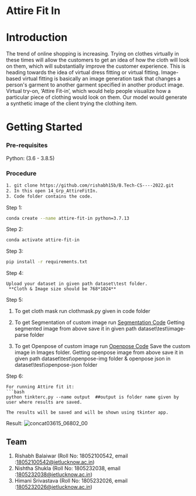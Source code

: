# Attire Fit In &nbsp;
# Introduction 

The trend of online shopping is increasing. Trying on clothes virtually in these times will allow the customers to get an idea of how the cloth will look on them, which will substantially improve the customer experience. This is heading towards the idea of virtual dress fitting or virtual fitting. Image-based virtual fitting is basically an image generation task that changes a person's garment to another garment specified in another product image.
<br>
Virtual try-on, ‘Attire Fit-in’, which would help people visualize how a particular piece of clothing would look on them. Our model would generate a synthetic image of the client trying the clothing item.

# Getting Started

  ### Pre-requisites
  
  Python: (3.6 - 3.8.5)<br>

  
  ### Procedure
  ```bash
  1. git clone https://github.com/rishabh15b/B.Tech-CS----2022.git
  2. In this open 14_Grp_AttireFitIn.
  3. Code folder contains the code.
  ```
  
  
  Step 1: 
  ```bash
  conda create --name attire-fit-in python=3.7.13
  ```
  
  Step 2:
  ```bash
  conda activate attire-fit-in
  ```
  
  Step 3:
  ```bash
  pip install -r requirements.txt
  ```
  
  Step 4:
  ``` 
  Upload your dataset in given path dataset\test folder.
   **Cloth & Image size should be 768*1024** 
  ```
  
   Step 5:
 
  1. To get cloth mask run clothmask.py given in code folder
  
  2. To get Segmentation of custom image run <a href="https://colab.research.google.com/drive/1D_aB-l34y-IZnh1lWUxoRwJZTMW6Qpa7?authuser=1#scrollTo=2hhbyvmZGe2V" target="_blank">Segmentation Code</a>
     Getting segmented image from above save it in given path dataset\test\image-parse folder 
     
  3. To get Openpose of custom image run <a href="https://colab.research.google.com/drive/1b_TotGik8xs5onxpKljl1-tyjl0YqIJ_#scrollTo=FHajFlRk50Ha" target="_blank">Openpose Code</a>
     Save the custom image in Images folder.
     Getting openpose image from above save it in given path dataset\test\openpose-img folder & openpose json in dataset\test\openpose-json folder
 
  
  
  Step 6:
  ``` 
  For running Attire fit it:
  ```bash 
  python tinkterc.py --name output  ##output is folder name given by user where results are saved. 
  
  The results will be saved and will be shown using tkinter app.
  ```
  Result:
  ![concat03615_06802_00](https://user-images.githubusercontent.com/55358003/204631865-11bbfe7b-3054-4835-9030-98a9cf810e9b.jpg)

  
  ## Team
  1. Rishabh Balaiwar (Roll No: 18052100542, email :18052100542@ietlucknow.ac.in)
  2. Nishtha Shukla (Roll No: 1805232038, email :1805232038@ietlucknow.ac.in)
  3. Himani Srivastava (Roll No: 1805232026, email :1805232026@ietlucknow.ac.in)
